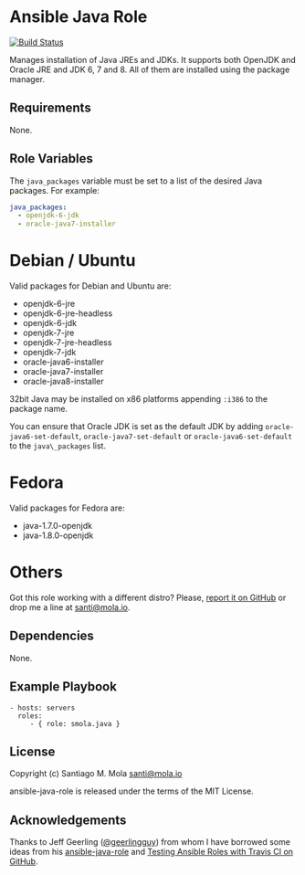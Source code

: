 Ansible Java Role
=================

[![Build Status](https://travis-ci.org/smola/ansible-java-role.svg?branch=master)](https://travis-ci.org/smola/ansible-java-role)

Manages installation of Java JREs and JDKs. It supports both OpenJDK and Oracle
JRE and JDK 6, 7 and 8. All of them are installed using the package manager.

Requirements
------------

None.

Role Variables
--------------

The `java_packages` variable must be set to a list of the desired Java packages. For example:

```yaml
java_packages:
  - openjdk-6-jdk
  - oracle-java7-installer
```

# Debian / Ubuntu

Valid packages for Debian and Ubuntu are:

- openjdk-6-jre
- openjdk-6-jre-headless
- openjdk-6-jdk
- openjdk-7-jre
- openjdk-7-jre-headless
- openjdk-7-jdk
- oracle-java6-installer
- oracle-java7-installer
- oracle-java8-installer

32bit Java may be installed on x86 platforms appending `:i386` to the package name.

You can ensure that Oracle JDK is set as the default JDK by adding `oracle-java6-set-default`, `oracle-java7-set-default` or `oracle-java6-set-default` to the `java\_packages` list.

# Fedora

Valid packages for Fedora are:

- java-1.7.0-openjdk
- java-1.8.0-openjdk

# Others

Got this role working with a different distro? Please, [report it on GitHub](http://github.com/smola/ansible-java-role/issues) or drop me a line at santi@mola.io.

Dependencies
------------

None.

Example Playbook
-------------------------

    - hosts: servers
      roles:
         - { role: smola.java }

License
-------

Copyright (c) Santiago M. Mola <santi@mola.io>

ansible-java-role is released under the terms of the MIT License.


Acknowledgements
----------------

Thanks to Jeff Geerling ([@geerlingguy](https://github.com/geerlingguy)) from whom I have borrowed some ideas from his [ansible-java-role](https://github.com/geerlingguy/ansible-role-java) and [Testing Ansible Roles with Travis CI on GitHub](https://servercheck.in/blog/testing-ansible-roles-travis-ci-github).
